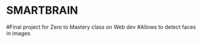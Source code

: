 # SMARTBRAIN

#Final project for Zero to Mastery class on Web dev
#Allows to detect faces in images
